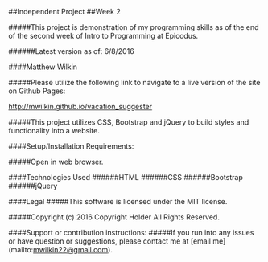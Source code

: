 ##Independent Project
##Week 2

#####This project is demonstration of my programming skills as of the end of the second week of Intro to Programming at Epicodus.

######Latest version as of: 6/8/2016

####Matthew Wilkin

#####Please utilize the following link to navigate to a live version  of the site on Github Pages:

http://mwilkin.github.io/vacation_suggester

#####This project utilizes CSS, Bootstrap and jQuery to build styles and functionality into a website.

####Setup/Installation Requirements:

#####Open in web browser.

####Technologies Used
######HTML
######CSS
######Bootstrap
######jQuery

####Legal
#####This software is licensed under the MIT license.

#####Copyright (c) 2016 Copyright Holder All Rights Reserved.

####Support or contribution instructions:
#####If you run into any issues or have question or suggestions, please contact me at [email me] (mailto:mwilkin22@gmail.com).
